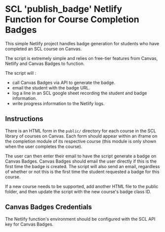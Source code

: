 # SCL 'publish_badge' Netlify Function for Course Completion Badges

This simple Netlify project handles badge generation for students who have completed an SCL course on Canvas.

The script is extremely simple and relies on free-tier features from Canvas, Netlify and Canvas Badges to function.

The script will :
- call Canvas Badges via API to generate the badge.
- email the student with the badge URL.
- log a line in an SCL google sheet recording the student and badge information.
- write progress information to the Netlify logs.

## Instructions

There is an HTML form in the `public/` directory for each course in the SCL library of courses on Canvas.
Each form should appear within an iframe on the completion module of its respective course (this module is only shown
when the user completes the course).

The user can then enter their email to have the script generate a badge on Canvas Badges. Canvas Badges should
 email the user directly if this is the first time the badge is created. The script will also send an email, regardless
 of whether or not this is the first time the student requested a badge for this course.

If a new course needs to be supported, add another HTML file to the public folder, and then update the script
with the new course's badge class ID.

## Canvas Badges Credentials    
The Netlify function's environment should be configured with the SCL API key for Canvas Badges.